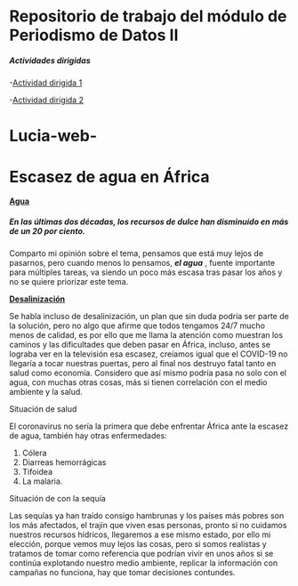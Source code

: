 <h1>Repositorio de trabajo del módulo de Periodismo de Datos II</h1>


<h5>Actividades dirigidas </h5>


-[Actividad dirigida 1](ad1.md)


-[Actividad dirigida 2](ad2.md)







# Lucia-web-
<h1>Escasez de agua en África</h1>

**[Agua](https://www.telesurtv.net/telesuragenda/africa-escasez-agua-20210830-0027.html#:~:text=Para%20contrarrestar%20la%20situaci%C3%B3n%20actual,fluctuaciones%20clim%C3%A1ticas%20y%20las%20sequ%C3%ADas.)** 

<h5>En las últimas dos décadas, los recursos de dulce han disminuido en más de un 20 por ciento.</h5>

Comparto mi opinión sobre el tema, pensamos que está muy lejos de pasarnos, pero cuando menos lo pensamos, <em><strong>el agua</strong></em> , fuente importante para múltiples tareas, va siendo un poco más escasa tras pasar los años y no se quiere priorizar este tema. 

**[Desalinización](https://www.iberdrola.com/innovacion/desalinizacion#:~:text=QU%C3%89%20ES%20LA%20DESALINIZACI%C3%93N,el%20consumo%20humano%20o%20agr%C3%ADcola.)** 

<p>Se habla incluso de desalinización, un plan que sin duda podría ser parte de la solución, pero no algo que afirme que todos tengamos 24/7 mucho menos de calidad, es por ello que me llama la atención como muestran los caminos y las dificultades que deben pasar en África, incluso, antes se lograba ver en la televisión esa escasez, creíamos igual que el COVID-19 no llegaría a tocar nuestras puertas, pero al final nos destruyo fatal tanto en salud como economía. Considero que así mismo podría pasa no solo con el agua, con muchas otras cosas, más si tienen correlación con el medio ambiente y la salud.</p>

<p>Situación de salud 
</p>

<p>El coronavirus no sería la primera que debe enfrentar África ante la escasez de agua, también hay otras enfermedades:</p>
  <ol>
  <li>Cólera</li>
  <li>Diarreas hemorrágicas</li>
  <li>Tifoidea</li>
  <li>La malaria.</li>
</ol>


<p>Situación de con la sequía 
</p>

<p>Las sequías ya han traído consigo hambrunas y los países más pobres son los más afectados, el trajín que viven esas personas, pronto si no cuidamos nuestros recursos hídricos, llegaremos a ese mismo estado, por ello mi elección, porque vemos muy lejos las cosas, pero si somos realistas y tratamos de tomar como referencia que podrían vivir en unos años si se continúa explotando nuestro medio ambiente, replicar la información con campañas no funciona, hay que tomar decisiones contundes. </p>
